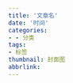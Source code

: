 ```yaml
---
title: '文章名'
date: '时间'
categories: 
- - 分类
tags:
- 标签
thumbnail: 封面图
abbrlink: 
---
```



